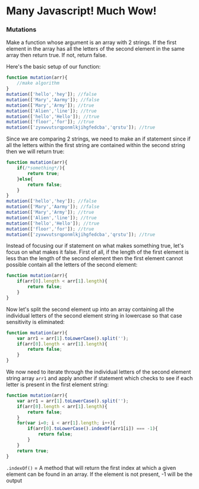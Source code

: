 # Many Javascript! Much Wow!

### Mutations
Make a function whose argument is an array with 2 strings. If the first element in the array has all the letters of the second element in the same array then return true. If not, return false.

Here's the basic setup of our function:

```Javascript
function mutation(arr){
	//make algorithm
}
mutation(['hello','hey']); //false
mutation(['Mary','Aarmy']); //false
mutation(['Mary','Army']); //true
mutation(['Alien','line']); //true
mutation(['hello','Hello']); //true
mutation(['floor','for']); //true
mutation(['zyxwvutsrqponmlkjihgfedcba','qrstu']); //true
```

Since we are comparing 2 strings, we need to make an if statement since if all the letters within the first string are contained within the second string then we will return true:

```Javascript
function mutation(arr){
	if(/*something*/){
		return true;
	}else{
		return false;
	}
}
mutation(['hello','hey']); //false
mutation(['Mary','Aarmy']); //false
mutation(['Mary','Army']); //true
mutation(['Alien','line']); //true
mutation(['hello','Hello']); //true
mutation(['floor','for']); //true
mutation(['zyxwvutsrqponmlkjihgfedcba','qrstu']); //true
```

Instead of focusing our if statement on what makes something true, let's focus on what makes it false. First of all, if the length of the first element is less than the length of the second element then the first element cannot possible contain all the letters of the second element:

```Javascript
function mutation(arr){
	if(arr[0].length < arr[1].length){
		return false;
	}
}
```

Now let's split the second element up into an array containing all the individual letters of the second element string in lowercase so that case sensitivity is eliminated:

```Javascript
function mutation(arr){
	var arr1 = arr[1].toLowerCase().split('');
	if(arr[0].length < arr[1].length){
		return false;
	}
}
```

We now need to iterate through the individual letters of the second element string array `arr1` and apply another if statement which checks to see if each letter is present in the first element string:

```Javascript
function mutation(arr){
	var arr1 = arr[1].toLowerCase().split('');
	if(arr[0].length < arr[1].length){
		return false;
	}
	for(var i=0; i < arr[1].length; i++){
		if(arr[0].toLowerCase().indexOf(arr1[i]) === -1){
			return false;
		}
	}
	return true;
}
```

`.indexOf()` = A method that will return the first index at which a given element can be found in an array. If the element is not present, -1 will be the output